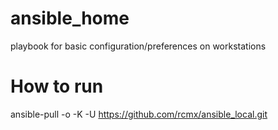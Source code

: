 # ansible_home
playbook for basic configuration/preferences on workstations

# How to run
ansible-pull -o -K -U https://github.com/rcmx/ansible_local.git



